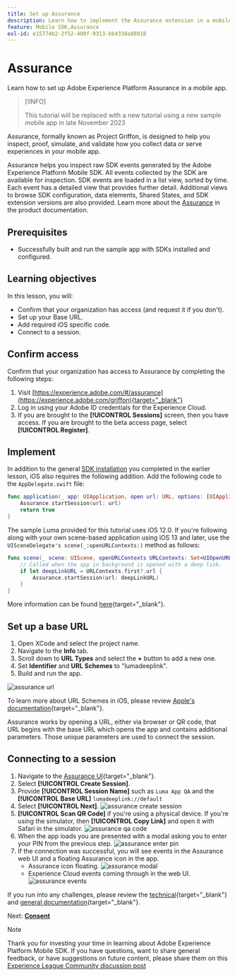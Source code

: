 ```yaml
---
title: Set up Assurance
description: Learn how to implement the Assurance extension in a mobile app.
feature: Mobile SDK,Assurance
exl-id: e15774b2-2f52-400f-9313-bb4338a88918
---
```

# Assurance

Learn how to set up Adobe Experience Platform Assurance in a mobile app.

>[!INFO]
>
> This tutorial will be replaced with a new tutorial using a new sample mobile app in late November 2023

Assurance, formally known as Project Griffon, is designed to help you inspect, proof, simulate, and validate how you collect data or serve experiences in your mobile app.

Assurance helps you inspect raw SDK events generated by the Adobe Experience Platform Mobile SDK. All events collected by the SDK are available for inspection. SDK events are loaded in a list view, sorted by time. Each event has a detailed view that provides further detail. Additional views to browse SDK configuration, data elements, Shared States, and SDK extension versions are also provided. Learn more about the [Assurance](https://experienceleague.adobe.com/docs/experience-platform/assurance/home.html) in the product documentation.


## Prerequisites

* Successfully built and run the sample app with SDKs installed and configured.

## Learning objectives

In this lesson, you will:

* Confirm that your organization has access (and request it if you don't).
* Set up your Base URL.
* Add required iOS specific code.
* Connect to a session.

## Confirm access

Confirm that your organization has access to Assurance by completing the following steps:

1. Visit [https://experience.adobe.com/#/assurance](https://experience.adobe.com/griffon){target="_blank"}
1. Log in using your Adobe ID credentials for the Experience Cloud.
1. If you are brought to the **[!UICONTROL Sessions]** screen, then you have access. If you are brought to the beta access page, select **[!UICONTROL Register]**.

## Implement

In addition to the general [SDK installation](install-sdks.md) you completed in the earlier lesson, iOS also requires the following addition. Add the following code to the `AppDelegate.swift` file:

```swift
func application(_ app: UIApplication, open url: URL, options: [UIApplication.OpenURLOptionsKey: Any] = [:]) -> Bool {
    Assurance.startSession(url: url)
    return true
}
```

The sample Luma provided for this tutorial uses iOS 12.0. If you're following along with your own scene-based application using iOS 13 and later, use the `UISceneDelegate's scene(_:openURLContexts:)` method as follows:

```swift
func scene(_ scene: UIScene, openURLContexts URLContexts: Set<UIOpenURLContext>) {
    // Called when the app in background is opened with a deep link.
    if let deepLinkURL = URLContexts.first?.url {
        Assurance.startSession(url: deepLinkURL)
    }
}
```

More information can be found [here](https://developer.adobe.com/client-sdks/documentation/platform-assurance-sdk/api-reference/){target="_blank"}.

## Set up a base URL

1. Open XCode and select the project name.
1. Navigate to the **Info** tab.
1. Scroll down to **URL Types** and select the **+** button to add a new one.
1. Set **Identifier** and **URL Schemes** to "lumadeeplink".
1. Build and run the app.

![assurance url](assets/mobile-assurance-url-type.png)

To learn more about URL Schemes in iOS, please review [Apple's documentation](https://developer.apple.com/documentation/xcode/defining-a-custom-url-scheme-for-your-app){target="_blank"}.

Assurance works by opening a URL, either via browser or QR code, that URL begins with the base URL which opens the app and contains additional parameters. Those unique parameters are used to connect the session.

## Connecting to a session

1. Navigate to the [Assurance UI](https://experience.adobe.com/griffon){target="_blank"}.
1. Select **[!UICONTROL Create Session]**.
1. Provide **[!UICONTROL Session Name]** such as `Luma App QA` and the **[!UICONTROL Base URL]** `lumadeeplink://default`
1. Select **[!UICONTROL Next]**.
    ![assurance create session](assets/mobile-assurance-create-session.png)
1. **[!UICONTROL Scan QR Code]** if you're using a physical device. If you're using the simulator, then **[!UICONTROL Copy Link]** and open it with Safari in the simulator.
    ![assurance qa code](assets/mobile-assurance-qr-code.png)
1. When the app loads you are presented with a modal asking you to enter your PIN from the previous step.
    ![assurance enter pin](assets/mobile-assurance-enter-pin.png)
1. If the connection was successful, you will see events in the Assurance web UI and a floating Assurance icon in the app.
    * Assurance icon floating.
        ![assurance modal](assets/mobile-assurance-modal.png)
    * Experience Cloud events coming through in the web UI.
        ![assurance events](assets/mobile-assurance-events.png)

If you run into any challenges, please review the [technical](https://developer.adobe.com/client-sdks/documentation/platform-assurance-sdk/){target="_blank"} and [general documentation](https://experienceleague.adobe.com/docs/experience-platform/assurance/home.html){target="_blank"}.

Next: **[Consent](consent.md)**

>[!NOTE]
>
>Thank you for investing your time in learning about Adobe Experience Platform Mobile SDK. If you have questions, want to share general feedback, or have suggestions on future content, please share them on this [Experience League Community discussion post](https://experienceleaguecommunities.adobe.com/t5/adobe-experience-platform-launch/tutorial-discussion-implement-adobe-experience-cloud-in-mobile/td-p/443796)
